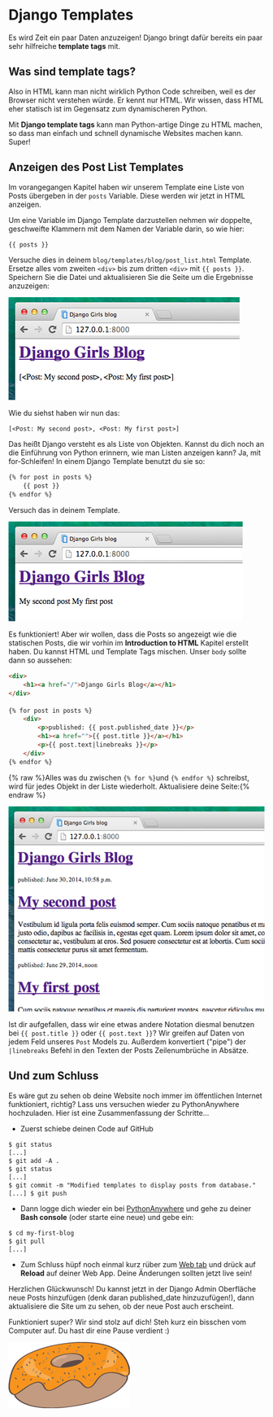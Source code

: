 # Django Templates

Es wird Zeit ein paar Daten anzuzeigen! Django bringt dafür bereits ein paar sehr hilfreiche **template tags** mit.

## Was sind template tags?

Also in HTML kann man nicht wirklich Python Code schreiben, weil es der Browser nicht verstehen würde. Er kennt nur HTML. Wir wissen, dass HTML eher statisch ist im Gegensatz zum dynamischeren Python.

Mit **Django template tags** kann man Python-artige Dinge zu HTML machen, so dass man einfach und schnell dynamische Websites machen kann. Super!

## Anzeigen des Post List Templates

Im vorangegangen Kapitel haben wir unserem Template eine Liste von Posts übergeben in der `posts` Variable. Diese werden wir jetzt in HTML anzeigen.

Um eine Variable im Django Template darzustellen nehmen wir doppelte, geschweifte Klammern mit dem Namen der Variable darin, so wie hier:

```html
{{ posts }}
```

Versuche dies in deinem `blog/templates/blog/post_list.html` Template. Ersetze alles vom zweiten `<div>` bis zum dritten `<div>` mit `{{ posts }}`. Speichern Sie die Datei und aktualisieren Sie die Seite um die Ergebnisse anzuzeigen:

![Abbildung 13.1](images/step1.png)

Wie du siehst haben wir nun das:

    [<Post: My second post>, <Post: My first post>]


Das heißt Django versteht es als Liste von Objekten. Kannst du dich noch an die Einführung von Python erinnern, wie man Listen anzeigen kann? Ja, mit for-Schleifen! In einem Django Template benutzt du sie so:

```html
{% for post in posts %}
    {{ post }}
{% endfor %}
```

Versuch das in deinem Template.

![Abbildung 13.2](images/step2.png)

Es funktioniert! Aber wir wollen, dass die Posts so angezeigt wie die statischen Posts, die wir vorhin im **Introduction to HTML** Kapitel erstellt haben. Du kannst HTML und Template Tags mischen. Unser `body` sollte dann so aussehen:

```html
<div>
    <h1><a href="/">Django Girls Blog</a></h1>
</div>

{% for post in posts %}
    <div>
        <p>published: {{ post.published_date }}</p>
        <h1><a href="">{{ post.title }}</a></h1>
        <p>{{ post.text|linebreaks }}</p>
    </div>
{% endfor %}
```

{% raw %}Alles was du zwischen `{% for %}`und `{% endfor %}` schreibst, wird für jedes Objekt in der Liste wiederholt. Aktualisiere deine Seite:{% endraw %}

![Abbildung 13.3](images/step3.png)

Ist dir aufgefallen, dass wir eine etwas andere Notation diesmal benutzen bei `{{ post.title }}` oder `{{ post.text }}`? Wir greifen auf Daten von jedem Feld unseres `Post` Models zu. Außerdem konvertiert ("pipe") der `|linebreaks` Befehl in den Texten der Posts Zeilenumbrüche in Absätze.

## Und zum Schluss

Es wäre gut zu sehen ob deine Website noch immer im öffentlichen Internet funktioniert, richtig? Lass uns versuchen wieder zu PythonAnywhere hochzuladen. Hier ist eine Zusammenfassung der Schritte...

*   Zuerst schiebe deinen Code auf GitHub

```
$ git status
[...]
$ git add -A .
$ git status
[...]
$ git commit -m "Modified templates to display posts from database."
[...] $ git push
```

*   Dann logge dich wieder ein bei [PythonAnywhere](https://www.pythonanywhere.com/consoles/) und gehe zu deiner **Bash console** (oder starte eine neue) und gebe ein:

```
$ cd my-first-blog
$ git pull
[...]
```

*   Zum Schluss hüpf noch einmal kurz rüber zum [Web tab](https://www.pythonanywhere.com/web_app_setup/) und drück auf **Reload** auf deiner Web App. Deine Änderungen sollten jetzt live sein!

Herzlichen Glückwunsch! Du kannst jetzt in der Django Admin Oberfläche neue Posts hinzufügen (denk daran published_date hinzuzufügen!), dann aktualisiere die Site um zu sehen, ob der neue Post auch erscheint.

Funktioniert super? Wir sind stolz auf dich! Steh kurz ein bisschen vom Computer auf. Du hast dir eine Pause verdient :)

![Abbildung 13.4](images/donut.png)
